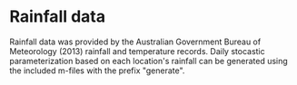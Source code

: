 Rainfall data
=============

Rainfall data was provided by the Australian Government Bureau of Meteorology 
(2013) rainfall and temperature records. Daily stocastic parameterization based 
on each location's rainfall can be generated using the included m-files with the
prefix "generate".